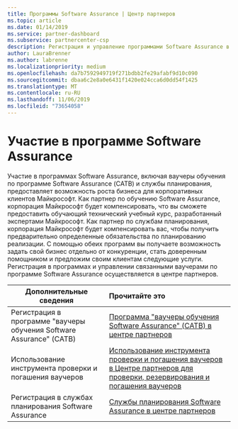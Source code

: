 ```yaml
---
title: Программы Software Assurance | Центр партнеров
ms.topic: article
ms.date: 01/14/2019
ms.service: partner-dashboard
ms.subservice: partnercenter-csp
description: Регистрация и управление программами Software Assurance в центре партнеров
author: LauraBrenner
ms.author: labrenne
ms.localizationpriority: medium
ms.openlocfilehash: da7b7592949719f271bdbb2fe29afabf9d10c090
ms.sourcegitcommit: dbaa6c2e8a0e6431f1420e024cca6d0dd54f1425
ms.translationtype: MT
ms.contentlocale: ru-RU
ms.lasthandoff: 11/06/2019
ms.locfileid: "73654058"
---
```

# <a name="participate-in-software-assurance-programs"></a>Участие в программе Software Assurance

Участие в программах Software Assurance, включая ваучеры обучения по программе Software Assurance (САТВ) и службы планирования, предоставляет возможность роста бизнеса для корпоративных клиентов Майкрософт. Как партнер по обучению Software Assurance, корпорация Майкрософт будет компенсировать, что вы сможете предоставить обучающий технический учебный курс, разработанный экспертами Майкрософт. Как партнер по службам планирования, корпорация Майкрософт будет компенсировать вас, чтобы получить предварительно определенные обязательства по планированию реализации. С помощью обеих программ вы получаете возможность задать свой бизнес отдельно от конкуренции, стать доверенным помощником и предложим своим клиентам следующие услуги. Регистрация в программах и управлении связанными ваучерами по программе Software Assurance осуществляется в центре партнеров.

|**Дополнительные сведения**   |**Прочитайте это**   |
|--------------------------|:------------------|
|Регистрация в программе "ваучеры обучения Software Assurance" (САТВ)|[Программа "ваучеры обучения Software Assurance" (САТВ) в центре партнеров](software-assurance-satv.md)|
|Использование инструмента проверки и погашения ваучеров|[Использование инструмента проверки и погашения ваучеров в Центре партнеров для проверки, резервирования и погашения ваучеров](voucher-validation-tool.md)|
|Регистрация в службах планирования Software Assurance|[Службы планирования Software Assurance в центре партнеров](software-assurance-dps.md) 


